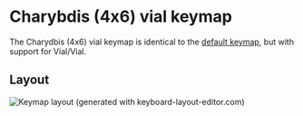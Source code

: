 # Charybdis (4x6) vial keymap

The Charydbis (4x6) vial keymap is identical to the [default
keymap](../default), but with support for Vial/Vial.

## Layout

![Keymap layout (generated with keyboard-layout-editor.com)](https://i.imgur.com/hHqJhkA.png)
